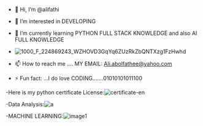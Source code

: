 - 👋 Hi, I’m @alifathi
- 👀 I’m interested in DEVELOPING
- 🌱 I’m currently learning PYTHON FULL STACK KNOWLEDGE and also AI FULL KNOWLEDGE

- ![1000_F_224869243_WZHOVD3GqYq6ZUzRkZbQNTXzg1FzHwhd](https://github.com/user-attachments/assets/bdc22aac-d5c4-4f64-8db6-c9e3e27cd1cd)

- 📫 How to reach me .... MY EMAIL: Ali.abolfathee@yahoo.com
- ⚡ Fun fact: ...I do love CODING.......01010101011100

-Here is my python certificate License:![certificate-en](https://github.com/user-attachments/assets/82daa5f0-9411-44cd-9dc4-d380f3049b64)

 
  -Data Analysis:![a](https://github.com/user-attachments/assets/977de581-c1d7-4be4-b246-f7dc341303b7)

  -MACHINE LEARNING:![image1](https://github.com/user-attachments/assets/a58e6935-a344-4f05-9850-118bfbbc0ae1)


